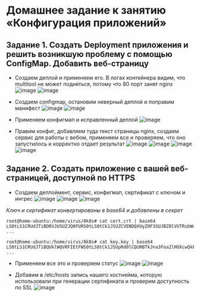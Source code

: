 # Домашнее задание к занятию «Конфигурация приложений»

## Задание 1. Создать Deployment приложения и решить возникшую проблему с помощью ConfigMap. Добавить веб-страницу
- Создаем деплой и применяем его. В логах контейнера видим, что multitool не может подняться, потому что 80 порт занят nginx
  ![image](https://github.com/user-attachments/assets/2f2f9a15-b37e-464c-bc9d-7af925810500)
  ![image](https://github.com/user-attachments/assets/f5a8fab6-9246-4728-95ed-ea07f64a545c)

- Создаем configmap, остановим неверный деплой и поправим манифест
  ![image](https://github.com/user-attachments/assets/126b46bb-9899-4a90-b375-14165c822806)
  ![image](https://github.com/user-attachments/assets/93ae15ec-a892-4488-b769-b5b8deca7413)

- Применяем конфигмап и исправленный деплой
  ![image](https://github.com/user-attachments/assets/01ed672a-97a7-43fa-86d8-39bd4abed4cd)

- Правим конфиг, добавляем туда текст страницы nginx, создаем сервис для работы с вебом, применяем все и проверяем, что оно запустилось и корректно отдает результат
  ![image](https://github.com/user-attachments/assets/a610d0f5-3afa-4c9d-89ea-a1cc28e95b37)
  ![image](https://github.com/user-attachments/assets/c7d17d6e-2cb1-4209-84f7-d262008fddfa)
  ![image](https://github.com/user-attachments/assets/5523c440-ccd7-4f7a-a985-2586aa9ac848)
  ![image](https://github.com/user-attachments/assets/40c81c46-3cae-4759-be83-0a4fe533330b)

## Задание 2. Создать приложение с вашей веб-страницей, доступной по HTTPS

- Создаем деплоймент, сервис, конфигмап, сертификат с ключом и ингрес
  ![image](https://github.com/user-attachments/assets/3a8be5db-c9fb-4c40-ad9e-984ba0a15fdd)
  ![image](https://github.com/user-attachments/assets/5b621d43-f9da-4223-9a88-ee47f63135b3)
  ![image](https://github.com/user-attachments/assets/23005666-eb4f-42e4-b597-981deeb7d091)

*Ключ и сертификат конвертированы в base64 и добавлены в секрет*
  ```
root@home-ubuntu:/home/virus/8k8s# cat cert.crt | base64
LS0tLS1CRUdJTiBDRVJUSUZJQ0FURS0tLS0tCk1JSUZCVENDQXUyZ0F3SUJBZ0lVUTRsbWdscmQ4
...

root@home-ubuntu:/home/virus/8k8s# cat key.key | base64
LS0tLS1CRUdJTiBQUklWQVRFIEtFWS0tLS0tCk1JSUpRd0lCQURBTkJna3Foa2lHOXcwQkFRRUZB
...
  ```

- Применяем все это и проверяем статус
  ![image](https://github.com/user-attachments/assets/6bb0911a-0b9a-4e6a-b176-9e7d33ffe814)
  ![image](https://github.com/user-attachments/assets/5994b915-76be-48ba-85ac-d6e9dc16bf4b)

- Добавим в /etc/hosts запись нашего хостнейма, которую использовали при генерации сертификата и проверим доступность по SSL
  ![image](https://github.com/user-attachments/assets/7527b007-cdb7-41ec-a1af-20daaa9cf746)
